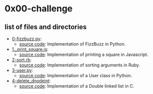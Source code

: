 # 0x00-challenge

## list of files and directories
- [0-fizzbuzz.py](https://github.com/ahmedmkamal313/Fix_My_Code_Challenge/blob/master/0x00-challenge/0-fizzbuzz.py):
  - [source code](https://github.com/alx-tools/0x00-Fix_My_Code_Challenge/blob/master/0-fizzbuzz.py): Implementation of FizzBuzz in Python.
- [1._print_square.js](https://github.com/ahmedmkamal313/Fix_My_Code_Challenge/blob/master/0x00-challenge/1-print_square.js):
  - [source code](https://github.com/alx-tools/0x00-Fix_My_Code_Challenge/blob/master/1-print_square.js): Implementation of printing a square in Javascript.
- [2-sort.rb](https://github.com/ahmedmkamal313/Fix_My_Code_Challenge/blob/master/0x00-challenge/2-sort.rb):
  - [source code](https://github.com/alx-tools/0x00-Fix_My_Code_Challenge/blob/master/2-sort.rb): Implementation of sorting arguments in Ruby.
- [3-user.py](https://github.com/ahmedmkamal313/Fix_My_Code_Challenge/blob/master/0x00-challenge/3-user.py):
  - [source code](https://github.com/alx-tools/0x00-Fix_My_Code_Challenge/blob/master/3-user.py): Implementation of a User class in Python.
- [4-delete_dnodeint](https://github.com/ahmedmkamal313/Fix_My_Code_Challenge/tree/master/0x00-challenge/4-delete_dnodeint):
  - [source code](https://github.com/alx-tools/0x00-Fix_My_Code_Challenge/tree/master/4-delete_dnodeint): Implementation of a Double linked list in C.
